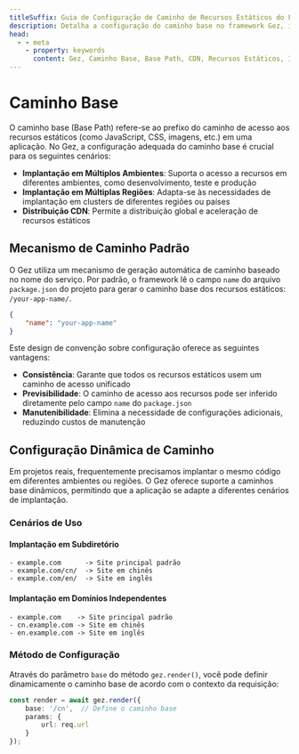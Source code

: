 ```yaml
---
titleSuffix: Guia de Configuração de Caminho de Recursos Estáticos do Framework Gez
description: Detalha a configuração do caminho base no framework Gez, incluindo implantação em múltiplos ambientes, distribuição CDN e configuração de caminhos de acesso a recursos, ajudando desenvolvedores a gerenciar recursos estáticos de forma flexível.
head:
  - - meta
    - property: keywords
      content: Gez, Caminho Base, Base Path, CDN, Recursos Estáticos, Implantação em Múltiplos Ambientes, Gerenciamento de Recursos
---
```


# Caminho Base

O caminho base (Base Path) refere-se ao prefixo do caminho de acesso aos recursos estáticos (como JavaScript, CSS, imagens, etc.) em uma aplicação. No Gez, a configuração adequada do caminho base é crucial para os seguintes cenários:

- **Implantação em Múltiplos Ambientes**: Suporta o acesso a recursos em diferentes ambientes, como desenvolvimento, teste e produção
- **Implantação em Múltiplas Regiões**: Adapta-se às necessidades de implantação em clusters de diferentes regiões ou países
- **Distribuição CDN**: Permite a distribuição global e aceleração de recursos estáticos

## Mecanismo de Caminho Padrão

O Gez utiliza um mecanismo de geração automática de caminho baseado no nome do serviço. Por padrão, o framework lê o campo `name` do arquivo `package.json` do projeto para gerar o caminho base dos recursos estáticos: `/your-app-name/`.

```json title="package.json"
{
    "name": "your-app-name"
}
```

Este design de convenção sobre configuração oferece as seguintes vantagens:

- **Consistência**: Garante que todos os recursos estáticos usem um caminho de acesso unificado
- **Previsibilidade**: O caminho de acesso aos recursos pode ser inferido diretamente pelo campo `name` do `package.json`
- **Manutenibilidade**: Elimina a necessidade de configurações adicionais, reduzindo custos de manutenção

## Configuração Dinâmica de Caminho

Em projetos reais, frequentemente precisamos implantar o mesmo código em diferentes ambientes ou regiões. O Gez oferece suporte a caminhos base dinâmicos, permitindo que a aplicação se adapte a diferentes cenários de implantação.

### Cenários de Uso

#### Implantação em Subdiretório
```
- example.com      -> Site principal padrão
- example.com/cn/  -> Site em chinês
- example.com/en/  -> Site em inglês
```

#### Implantação em Domínios Independentes
```
- example.com    -> Site principal padrão
- cn.example.com -> Site em chinês
- en.example.com -> Site em inglês
```

### Método de Configuração

Através do parâmetro `base` do método `gez.render()`, você pode definir dinamicamente o caminho base de acordo com o contexto da requisição:

```ts
const render = await gez.render({
    base: '/cn',  // Define o caminho base
    params: {
        url: req.url
    }
});
```